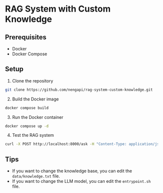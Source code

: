 # RAG System with Custom Knowledge

## Prerequisites

- Docker
- Docker Compose

## Setup

1. Clone the repository

```bash
git clone https://github.com/nengapi/rag-system-custom-knowledge.git
```

2. Build the Docker image

```bash
docker compose build
```

3. Run the Docker container

```bash
docker compose up -d
```

4. Test the RAG system

```bash
curl -X POST http://localhost:8000/ask -H "Content-Type: application/json" -d '{"question": "What general characteristics of unicorn?"}'
```

## Tips

- If you want to change the knowledge base, you can edit the `data/knowledge.txt` file.
- If you want to change the LLM model, you can edit the `entrypoint.sh` file.